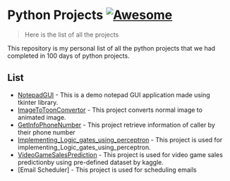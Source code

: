 # Python Projects [![Awesome](https://cdn.jsdelivr.net/gh/sindresorhus/awesome@d7305f38d29fed78fa85652e3a63e154dd8e8829/media/badge.svg)](https://github.com/sindresorhus/awesome#readme)
> Here is the list of all the projects

This repository is my personal list of all the python projects that we had completed in 100 days of python projects.

## List

- [NotepadGUI](https://github.com/ekasnh/Python-Projects/tree/main/NotepadGUI) - This is a demo notepad GUI application made using tkinter library.
- [ImageToToonConvertor](https://github.com/ekasnh/Python-Projects/tree/main/ImagetoToonConvertor) - This project converts normal image to animated image.
- [GetInfoPhoneNumber](https://github.com/ekasnh/Python-Projects/tree/main/GetInfoPhoneNumber) - This project retrieve information of caller by their phone number
- [Implementing_Logic_gates_using_perceptron](https://github.com/ekasnh/Python-Projects/blob/main/implementing_logic_gates_using_perceptron.py) - This project is used for implementing_Logic_gates_using_perceptron.
- [VideoGameSalesPrediction](https://github.com/ekasnh/Python-Projects/tree/main/video%20game%20prediction) - This project is used for video game sales predictionby using pre-defined dataset by kaggle.
- [Email Scheduler] - This project is used for scheduling emails
